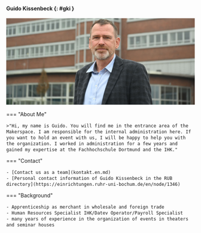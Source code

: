 #### Guido Kissenbeck {: #gki }

![Photo Guido Kissenbeck](medien/gki.jpg)

=== "About Me"
	
	>"Hi, my name is Guido. You will find me in the entrance area of the Makerspace. I am responsible for the internal administration here. If you want to hold an event with us, I will be happy to help you with the organization. I worked in administration for a few years and gained my expertise at the Fachhochschule Dortmund and the IHK."

=== "Contact"

	- [Contact us as a team](kontakt.en.md)
	- [Personal contact information of Guido Kissenbeck in the RUB directory](https://einrichtungen.ruhr-uni-bochum.de/en/node/1346)


=== "Background"

	- Apprenticeship as merchant in wholesale and foreign trade
	- Human Resources Specialist IHK/Datev Operator/Payroll Specialist
	- many years of experience in the organization of events in theaters and seminar houses

 
